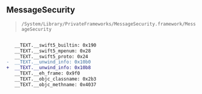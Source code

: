 ## MessageSecurity

> `/System/Library/PrivateFrameworks/MessageSecurity.framework/MessageSecurity`

```diff

   __TEXT.__swift5_builtin: 0x190
   __TEXT.__swift5_mpenum: 0x28
   __TEXT.__swift5_proto: 0x24
-  __TEXT.__unwind_info: 0x10b0
+  __TEXT.__unwind_info: 0x10b8
   __TEXT.__eh_frame: 0x9f0
   __TEXT.__objc_classname: 0x2b3
   __TEXT.__objc_methname: 0x4037

```
